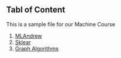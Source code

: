## Tabl of Content
This is a sample file for our Machine Course

1. [MLAndrew](https://github.com/hussain0048/Machine-Learning/tree/master/ML(Andrew))
2. [Sklear](https://github.com/hussain0048/Machine-Learning/tree/master/Sklearn)
  1. [Graph Algorithms](https://github.com/hussain0048/Machine-Learning/tree/master/Sklearn/Graph%20Algorithms)




